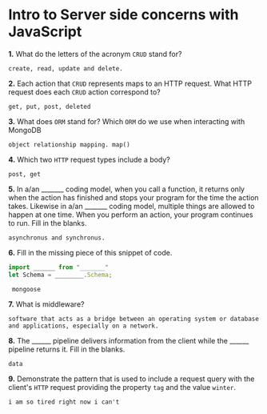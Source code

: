 # Intro to Server side concerns with JavaScript

**1.** What do the letters of the acronym `CRUD` stand for?
<!-- enter you answer in the space below -->
```
create, read, update and delete.
```
**2.** Each action that `CRUD` represents maps to an HTTP request. What HTTP request does each `CRUD` action correspond to?
<!-- enter you answer in the space below -->
```
get, put, post, deleted
```
**3.** What does `ORM` stand for? Which `ORM` do we use when interacting with MongoDB
<!-- enter you answer in the space below -->
```
object relationship mapping. map()
```
**4.** Which two `HTTP` request types include a body?
<!-- enter you answer in the space below -->
```
post, get
```
**5.** In a/an _______ coding model, when you call a function, it returns only when the action has finished and stops your program for the time the action takes. Likewise in a/an _______ coding model, multiple things are allowed to happen at one time. When you perform an action, your program continues to run.  Fill in the blanks.
<!-- enter you answer in the space below -->
```
asynchronus and synchronus.
```

**6.** Fill in the missing piece of this snippet of code.
```js
import ______ from "_______"
let Schema = ________.Schema;
```
<!-- enter you answer in the space below -->
```
 mongoose
```
**7.** What is middleware?
<!-- enter you answer in the space below -->
```
software that acts as a bridge between an operating system or database and applications, especially on a network.
```
**8.** The ______ pipeline delivers information from the client while the ______ pipeline returns it. Fill in the blanks. 
<!-- enter you answer in the space below -->
```
data
```
**9.** 
Demonstrate the pattern that is used to include a request query with the client's `HTTP` request providing the property `tag` and the value `winter`.
<!-- enter you answer in the space below -->
```
i am so tired right now i can't
```
